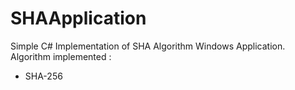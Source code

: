 # SHAApplication
Simple C# Implementation of SHA Algorithm Windows Application.
Algorithm implemented :
* SHA-256
